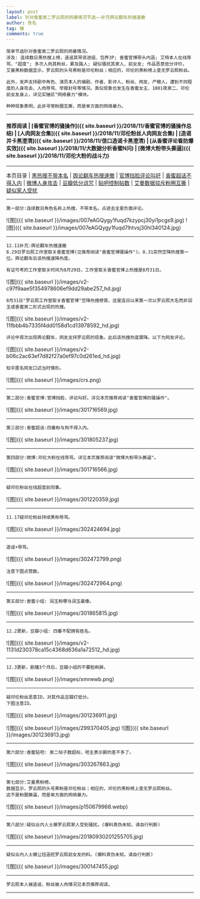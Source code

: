 ```yaml
---
layout: post
label: 针对香蜜男二罗云熙的网暴情况节选——补充舆论翻车热搜速撤
author: 佚名
tag: 锤
comments: true
---
```


    简单节选针对香蜜男二罗云熙的网暴情况。
    涉及: 连续数日黑热搜上榜，造谣其带资进组、包养3P; 香蜜官博带头内涵; 艾特本人在线辱骂、"超度"; 多次人肉其粉丝，累及路人; 疑似骚扰其家人、前女友; 作品恶意低分评价。
    艾曼黑粉数据显示，罗云熙的头号黑粉是邓伦粉丝；相应的，邓伦的黑粉榜上查无罗云熙粉丝。
    
    此外，发声支持剧中角色、演员本人的编剧、作者、影评人、粉丝、网友、产粮人，遭到不同程度的人身攻击、人肉辱骂、举报封号等情况。类似现象也发生在香蜜女主、1001夜男二、邓伦前女友身上，详见实锤区"网络暴力"模块。
    
    种种现象表明，此非寻常粉圈互撕，而是单方面的网络暴力。

---

#### 推荐阅读 \| [香蜜官博的骚操作]({{ site.baseurl }}/2018/11/香蜜官博的骚操作总结) \| [人肉网友合集]({{ site.baseurl }}/2018/11/邓伦粉丝人肉网友合集) \| [造谣并卡黑澄清]({{ site.baseurl }}/2018/11/信口造谣卡黑澄清) \| [从香蜜评论看防爆实效]({{ site.baseurl }}/2018/11/大数据分析香蜜N问)  \| [微博大粉带头撕逼]({{ site.baseurl }}/2018/11/邓伦大粉的战斗力) 

---
本页目录 \| [黑热搜不带本名](#dxjjf) \| [舆论翻车热搜速撤](#dxjjj) \| [官博挡脸评论叫好](#dxjja) \| [香蜜超话不得入内](#dxjjb) \| [微博人身攻击](#dxjjc) \| [豆瓣低分诅咒](#dxjjd) \| [贴吧控制帖数](#dxjji)  \| [艾曼数据驳斥粉圈互撕](#dxjjh) \| [疑似家人受扰](#dxjjg)


---

<a class="anchor" name="dxjjf"></a>

    第一部分:连续数日角色名称上热搜，不带本名。点进去全是负面评论。
    
![图]({{ site.baseurl }}/images/007eAGQygy1fuqd7kzypcj30yi1pcgs9.jpg)
![图]({{ site.baseurl }}/images/007eAGQygy1fuqd7lhtvsj30hl340124.jpg)

---

<a class="anchor" name="dxjjj"></a>

    12.11补充:舆论翻车热搜速撤
    8.29日罗云熙工作室取关香蜜官博(见推荐阅读"香蜜官博骚操作")。8.31突然空降热搜第一位。舆论翻车后该热搜速降热度。
    
    有证可考的工作室取关时间为8月29日，工作室取关香蜜官博上热搜是8月31日。

![图]({{ site.baseurl }}/images/v2-c97f9aae5f354978606ef9dd29abe257_hd.jpg)

    8月31日"罗云熙工作室取关香蜜官博"空降热搜榜首，这是连日以来第一次以罗云熙大名而非润玉或香蜜男二形式出现的热搜。

![图]({{ site.baseurl }}/images/v2-11fbbb4b7335f4dd0158d1cd13978592_hd.jpg)

    评论中首次出现舆论翻车，网友支持罗云熙的现象。此后该热搜热度骤降。以下为网友评论。
    
![图]({{ site.baseurl }}/images/v2-b06c2ac63ef7d82f27a0ef97c0d261ed_hd.jpg)

    知乎匿名网友口述当时情形。

![图]({{ site.baseurl }}/images/crs.png)

---

<a class="anchor" name="dxjja"></a>

    第二部分:香蜜官博:官博挡脸，评论叫好。详见本页推荐阅读"香蜜官博的骚操作"。

![图]({{ site.baseurl }}/images/301716569.jpg)

---

<a class="anchor" name="dxjjb"></a>

    第三部分:香蜜超话:四番粉与狗不得入内。

![图]({{ site.baseurl }}/images/301805237.jpg)

---

<a class="anchor" name="dxjjc"></a>

    第四部分:微博:邓伦大粉在线辱骂。详见本页推荐阅读"微博大粉带头撕逼"。

![图]({{ site.baseurl }}/images/301716566.jpg)

---

    疑邓伦粉丝在线超度前同事。
    
![图]({{ site.baseurl }}/images/301220359.jpg)

---

    11.17疑邓伦粉丝持续黑称辱骂。
    
![图]({{ site.baseurl }}/images/302424694.jpg)

---

    造谣+辱骂。
    
![图]({{ site.baseurl }}/images/302472799.png)

    注意下图点赞数。
    
![图]({{ site.baseurl }}/images/302472964.png)

---

<a class="anchor" name="dxjjd"></a>

    第五部分:香蜜小组: 润玉粉哪与润玉最像。

![图]({{ site.baseurl }}/images/301865815.jpg)

---

    12.2更新，豆瓣小组: 四番不配拥有姓名。

![图]({{ site.baseurl }}/images/v2-1131d230378ca15c4368d636a1a72512_hd.jpg)

---

    12.3更新，剧播3个月后，豆瓣小组的不要脸刷屏。

![图]({{ site.baseurl }}/images/xmnewb.png)

---

    疑邓伦粉丝恶意ID，对其作品豆瓣打低分。
    下图注意ID。
    
![图]({{ site.baseurl }}/images/301236911.jpg)

![图]({{ site.baseurl }}/images/299370405.jpg)
![图]({{ site.baseurl }}/images/301236913.jpg)


---

<a class="anchor" name="dxjji"></a>

    第六部分:香蜜贴吧: 男二帖子数超标，吧主表示删的差不多了。

![图]({{ site.baseurl }}/images/303267863.jpg)


---

<a class="anchor" name="dxjjh"></a>

    第七部分:艾曼黑粉榜。
    数据显示，罗云熙的头号黑粉是邓伦粉丝；相应的，邓伦的黑粉榜上查无罗云熙粉丝。
    这不是粉圈撕逼，而是单方面的网络暴力。

![图]({{ site.baseurl }}/images/p150679968.webp)

---

<a class="anchor" name="dxjjg"></a>

    第八部分:疑似业内人士爆罗云熙家人受到骚扰。(爆料真伪未知，请自行判断)
    
![图]({{ site.baseurl }}/images/20180930201255705.jpg)

---

    疑似业内人士爆公钰涵挖罗云熙前女友的料。(爆料真伪未知，请自行判断)
    
![图]({{ site.baseurl }}/images/300147455.jpg)

---

    罗云熙本人被造谣、粉丝被人肉情况见本页推荐阅读。

---


